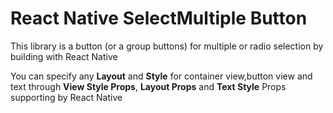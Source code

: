 # React Native SelectMultiple Button

This library is a button (or a group buttons) for multiple or radio selection by building with React Native


You can specify any **Layout** and **Style** for container view,button view and text through **View Style Props**, **Layout Props** and **Text Style** Props supporting by React Native
